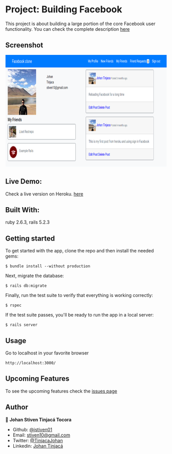 # Project: Building Facebook
This project is about building a large portion of the core Facebook user functionality. You can check the complete description [here](https://www.theodinproject.com/courses/ruby-on-rails/lessons/final-project#project-building-facebook)

## Screenshot
<img src="./docs/screenshot.png" width="800" height="350">

## Live Demo:
Check a live version on Heroku. [here](https://intense-reaches-58174.herokuapp.com/)

## Built With:
ruby 2.6.3, rails 5.2.3


## Getting started

To get started with the app, clone the repo and then install the needed gems:

```
$ bundle install --without production
```

Next, migrate the database:

```
$ rails db:migrate
```

Finally, run the test suite to verify that everything is working correctly:

```
$ rspec
```

If the test suite passes, you'll be ready to run the app in a local server:

```
$ rails server
```


## Usage

Go to localhost in your favorite browser
```
http://localhost:3000/

```

## Upcoming Features

To see the upcoming features check the [issues page](https://github.com/jstiven01/facebook-clone/issues)

## Author

👤 **Johan Stiven Tinjacá Tocora**

- Github: [@jstiven01](https://github.com/jstiven01)
- Email: [stiven10@gmail.com](mailto:stiven10@gmail.com)
- Twitter: [@TinjacaJohan](https://twitter.com/TinjacaJohan)
- Linkedin: [Johan Tinjacá](https://www.linkedin.com/in/johanstiventinjaca/)

